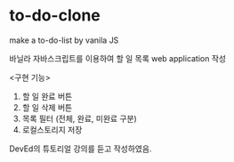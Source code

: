 # to-do-clone
make a to-do-list by vanila JS

바닐라 자바스크립트를 이용하여
할 일 목록 web application 작성

<구현 기능>
1. 할 일 완료 버튼
2. 할 일 삭제 버튼
3. 목록 필터 (전체, 완료, 미완료 구분)
4. 로컬스토리지 저장


DevEd의 튜토리얼 강의를 듣고 작성하였음.
